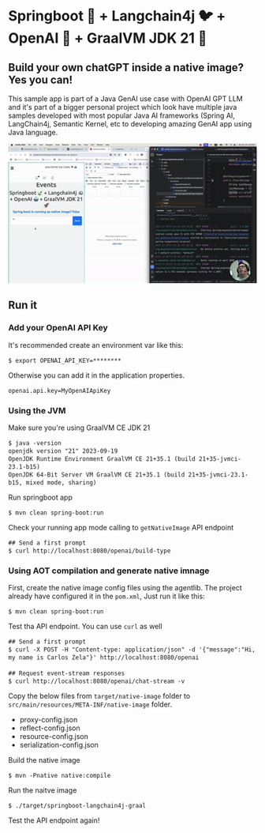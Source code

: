 # Springboot 🍃 + Langchain4j 🐦 + OpenAI 🤖 + GraalVM JDK 21 🚀

## Build your own chatGPT inside a native image? Yes you can!

This sample app is part of a Java GenAI use case with OpenAI GPT LLM and it's part of a bigger personal project which look have multiple java samples developed with most popular Java AI frameworks (Spring AI, LangChain4j, Semantic Kernel, etc to developing amazing GenAI app using Java language.

![java-genai-frontend.png](images%2Fjava-genai-frontend.gif)

## Run it
### Add your OpenAI API Key
It's recommended create an environment var like this:
```shell
$ export OPENAI_API_KEY=********
```
Otherwise you can add it in the application properties.
```properties
openai.api.key=MyOpenAIApiKey
```

### Using the JVM
Make sure you're using GraalVM CE JDK 21

```shell
$ java -version
openjdk version "21" 2023-09-19
OpenJDK Runtime Environment GraalVM CE 21+35.1 (build 21+35-jvmci-23.1-b15)
OpenJDK 64-Bit Server VM GraalVM CE 21+35.1 (build 21+35-jvmci-23.1-b15, mixed mode, sharing)
```
Run springboot app
```shell
$ mvn clean spring-boot:run
```
Check your running app mode calling to `getNativeImage` API endpoint
```shell
## Send a first prompt
$ curl http://localhost:8080/openai/build-type
```

### Using AOT compilation and generate native imnage
First, create the native image config files using the agentlib. The project already have configured it in the `pom.xml`, Just run it like this:
```shell
$ mvn clean spring-boot:run
```
Test tha API endpoint. You can use `curl` as well
```shell
## Send a first prompt
$ curl -X POST -H "Content-type: application/json" -d '{"message":"Hi, my name is Carlos Zela"}' http://localhost:8080/openai

## Request event-stream responses
$ curl http://localhost:8080/openai/chat-stream -v
```
Copy the below files from `target/native-image` folder to `src/main/resources/META-INF/native-image` folder.

- proxy-config.json
- reflect-config.json
- resource-config.json
- serialization-config.json

Build the native image
```shell
$ mvn -Pnative native:compile
```

Run the naitve image
```shell
$ ./target/springboot-langchain4j-graal
```

Test the API endpoint again!




